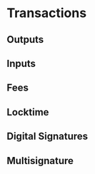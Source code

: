 # Transactions

## Outputs

## Inputs

## Fees

## Locktime

## Digital Signatures

## Multisignature
